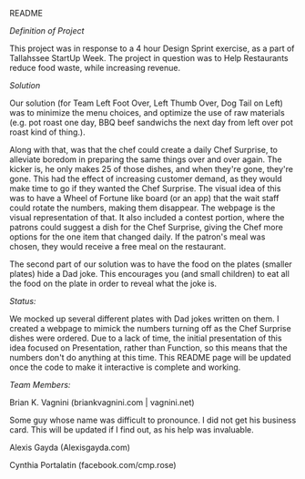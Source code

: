 README

*Definition of Project*

This project was in response to a 4 hour Design Sprint exercise, as a part of Tallahssee StartUp Week.
The project in question was to Help Restaurants reduce food waste, while increasing revenue.

*Solution*

Our solution (for Team Left Foot Over, Left Thumb Over, Dog Tail on Left) was to minimize the menu choices, and optimize the use of raw materials (e.g. pot roast one day, BBQ beef sandwichs the next day from left over pot roast kind of thing.).

Along with that, was that the chef could create a daily Chef Surprise, to alleviate boredom in preparing the same things over and over again. 
The kicker is, he only makes 25 of those dishes, and when they're gone, they're gone. This had the effect of increasing customer demand, as they would make time to go if they wanted the Chef Surprise. The visual idea of this was to have a Wheel of Fortune like board (or an app) that the wait staff could rotate the numbers, making them disappear. The webpage is the visual representation of that.
It also included a contest portion, where the patrons could suggest a dish for the Chef Surprise, giving the Chef more options for the one item that changed daily. If the patron's meal was chosen, they would receive a free meal on the restaurant.
 
The second part of our solution was to have the food on the plates (smaller plates) hide a Dad joke. This encourages you (and small children) to eat all the food on the plate in order to reveal what the joke is.

*Status:*

We mocked up several different  plates with Dad jokes written on them.
I created a webpage to mimick the numbers turning off as the Chef Surprise dishes were ordered. Due to a lack of time, the initial presentation of this idea focused on Presentation, rather than Function, so this means that the numbers don't do anything at this time. This README page will be updated once the code to make it interactive is complete and working.

*Team Members:*

Brian K. Vagnini (briankvagnini.com | vagnini.net)

Some guy whose name was difficult to pronounce. I did not get his business card. This will be updated if I find out, as his help was invaluable.

Alexis Gayda (Alexisgayda.com)

Cynthia Portalatin (facebook.com/cmp.rose)

